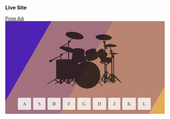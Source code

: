 ### Live Site

[Proje Adı](https://emredeveci.github.io/drum-kit)
![Proje Ekran Görüntüsü](./assets/images/screenshot.png)
